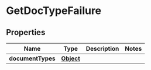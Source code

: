 
# GetDocTypeFailure

## Properties
Name | Type | Description | Notes
------------ | ------------- | ------------- | -------------
**documentTypes** | [**Object**](.md) |  | 



